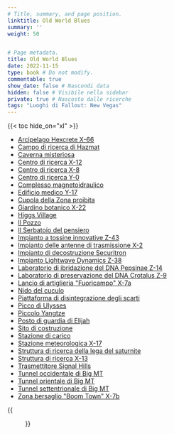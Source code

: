 ```yaml
---
# Title, summary, and page position.
linktitle: Old World Blues
summary: ''
weight: 50


# Page metadata.
title: Old World Blues
date: 2022-11-15
type: book # Do not modify.
commentable: true
show_date: false # Nascondi data
hidden: false # Visibile nella sidebar
private: true # Nascosto dalle ricerche
tags: "Luoghi di Fallout: New Vegas"
---
```




{{< toc hide_on="xl" >}}

<div class="fnv">


- [Arcipelago Hexcrete X-66](../arcipelago-hexcrete-x-66)
- [Campo di ricerca di Hazmat](../campo-di-ricerca-di-hazmat)
- [Caverna misteriosa](../caverna-misteriosa)
- [Centro di ricerca X-12](../centro-di-ricerca-x-12)
- [Centro di ricerca X-8](../centro-di-ricerca-x-8)
- [Centro di ricerca Y-0](../centro-di-ricerca-y-0)
- [Complesso magnetoidraulico](../complesso-magnetoidraulico)
- [Edificio medico Y-17](../edificio-medico-y-17)
- [Cupola della Zona proibita](../cupola-della-zona-proibita)
- [Giardino botanico X-22](../giardino-botanico-x-22)
- [Higgs Village](../higgs-village)
- [Il Pozzo](../il-pozzo)
- [Il Serbatoio del pensiero](../il-serbatoio-del-pensiero)
- [Impianto a tossine innovative Z-43](../impianto-a-tossine-innovative-z-43)
- [Impianto delle antenne di trasmissione X-2](../impianto-delle-antenne-di-trasmissione-x-2)
- [Impianto di decostruzione Securitron](../impianto-di-decostruzione-securitron)
- [Impianto Lightwave Dynamics Z-38](../impianto-lightwave-dynamics-z-38)
- [Laboratorio di ibridazione del DNA Pepsinae Z-14](../laboratorio-di-ibridazione-del-dna-pepsinae-z-14)
- [Laboratorio di preservazione del DNA Crotalus Z-9](../laboratorio-di-preservazione-del-dna-crotalus-z-9)
- [Lancio di artiglieria "Fuoricampo" X-7a](../lancio-di-artiglieria-fuoricampo-x-7a) 
- [Nido del cuculo](../nido-del-cuculo)
- [Piattaforma di disintegrazione degli scarti](../piattaforma-di-disintegrazione-degli-scarti)
- [Picco di Ulysses](../picco-di-ulysses)
- [Piccolo Yangtze](../piccolo-yangtze)
- [Posto di guardia di Elijah](../posto-di-guardia-di-elijah)
- [Sito di costruzione](../sito-di-costruzione)
- [Stazione di carico](../stazione-di-carico)
- [Stazione meteorologica X-17](../stazione-meteorologica-x-17)
- [Struttura di ricerca della lega del saturnite](../struttura-di-ricerca-della-lega-del-saturnite)
- [Struttura di ricerca X-13](../struttura-di-ricerca-x-13)
- [Trasmettitore Signal Hills](../trasmettitore-signal-hills)
- [Tunnel occidentale di Big MT](../tunnel-occidentale-di-big-mt)
- [Tunnel orientale di Big MT](../tunnel-orientale-di-big-mt)
- [Tunnel settentrionale di Big MT](../tunnel-settentrionale-di-big-mt)
- [Zona bersaglio "Boom Town" X-7b](../zona-bersaglio-boom-town-x-7b) 

{{<figure src="fnv/FNV_Big_MT">}}


</div>